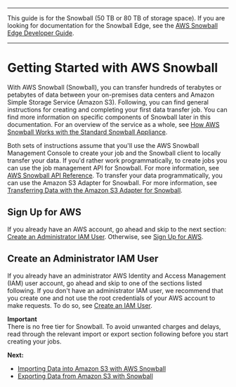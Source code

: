 --------

This guide is for the Snowball \(50 TB or 80 TB of storage space\)\. If you are looking for documentation for the Snowball Edge, see the [AWS Snowball Edge Developer Guide](http://docs.aws.amazon.com/snowball/latest/developer-guide/whatisedge.html)\.

--------

# Getting Started with AWS Snowball<a name="getting-started"></a>

With AWS Snowball \(Snowball\), you can transfer hundreds of terabytes or petabytes of data between your on\-premises data centers and Amazon Simple Storage Service \(Amazon S3\)\. Following, you can find general instructions for creating and completing your first data transfer job\. You can find more information on specific components of Snowball later in this documentation\. For an overview of the service as a whole, see [How AWS Snowball Works with the Standard Snowball Appliance](how-it-works.md)\.

Both sets of instructions assume that you'll use the AWS Snowball Management Console to create your job and the Snowball client to locally transfer your data\. If you'd rather work programmatically, to create jobs you can use the job management API for Snowball\. For more information, see [AWS Snowball API Reference](http://docs.aws.amazon.com/snowball/latest/api-reference/api-reference.html)\. To transfer your data programmatically, you can use the Amazon S3 Adapter for Snowball\. For more information, see [Transferring Data with the Amazon S3 Adapter for Snowball](snowball-transfer-adapter.md)\.

## Sign Up for AWS<a name="snowball-signing-up"></a>

If you already have an AWS account, go ahead and skip to the next section: [Create an Administrator IAM User](#create-admin-user)\. Otherwise, see [Sign Up for AWS](setting-up.md#setting-up-signup)\.

## Create an Administrator IAM User<a name="create-admin-user"></a>

If you already have an administrator AWS Identity and Access Management \(IAM\) user account, go ahead and skip to one of the sections listed following\. If you don't have an administrator IAM user, we recommend that you create one and not use the root credentials of your AWS account to make requests\. To do so, see [Create an IAM User](setting-up.md#setting-up-iam)\.

**Important**  
There is no free tier for Snowball\. To avoid unwanted charges and delays, read through the relevant import or export section following before you start creating your jobs\.

**Next:**
+  [Importing Data into Amazon S3 with AWS Snowball](create-import-job-steps.md)
+ [Exporting Data from Amazon S3 with Snowball](create-export-job-steps.md)